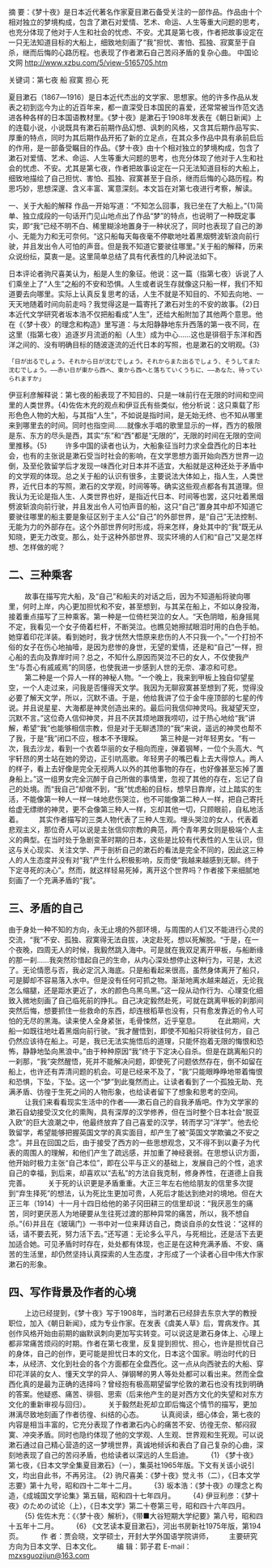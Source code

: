 摘 要：《梦十夜》是日本近代著名作家夏目漱石备受关注的一部作品。作品由十个相对独立的梦境构成，包含了漱石对爱情、艺术、命运、人生等重大问题的思考，也充分体现了他对于人生和社会的忧虑、不安。尤其是第七夜，作者把故事设定在一只无法知道目标的大船上，细致地刻画了“我”担忧、害怕、孤独、寂寞至于自杀，继而后悔的心路历程。也表现了作者漱石自己苦闷矛盾的复杂心曲。 
中国论文网 http://www.xzbu.com/5/view-5165705.htm

关键词：第七夜 船 寂寞 担心 死 

夏目漱石（1867―1916）是日本近代杰出的文学家、思想家。他的许多作品从发表之初到迄今为止的近百年来，都一直深受日本国民的喜爱，还常常被当作范文选进各种各样的日本国语教材里。《梦十夜》是漱石于1908年发表在《朝日新闻》上的连载小说，小说既具有漱石前期作品幻想、讽刺的风格，又含其后期作品写实、厚重的特点，同时为其后期作品开拓了新的立足点，在其众多作品中具有承前启后的作用，是一部备受瞩目的作品。《梦十夜》由十个相对独立的梦境构成，包含了漱石对爱情、艺术、命运、人生等重大问题的思考，也充分体现了他对于人生和社会的忧虑、不安。尤其是第七夜，作者把故事设定在一只无法知道目标的大船上，细致地描绘了自己担忧、害怕、孤独、寂寞甚至于自杀，继而后悔的心路历程。构思巧妙，思想深邃、含义丰富、寓意深刻。本文旨在对第七夜进行考察，解读。 

一、关于大船的解释 
作品一开始写道：“不知怎么回事，我已坐在了大船上。”{1}简单、独立成段的一句话开门见山地点出了作品“梦”的特点，也说明了一种既定事实，即“我”已经不明不白、稀里糊涂地置身于一种状况了，同时也表现了自己的渺小、无能为力和无可奈何。“这只船每天每夜毫不停歇地吐着黑烟劈波斩浪向前行驶，并且发出令人可怕的声音。但是我不知道它要驶往哪里。”关于船的解释，历来众说纷纭，莫衷一是。这里简单总结了具有代表性的几种说法如下。 

日本评论者驹尺喜美认为，船是人生的象征。他说：这一篇（指第七夜）诉说了人们乘坐上了“人生”之船的不安和恐惧。人生或者说生存就像这只船一样，我们不知道要去向哪里。实际上认真反复思考的话，人生不就是不知目的、不知去向地、一天天地随着时间向前走吗？我觉得这是一篇寄托了漱石对生的不安的故事。{2}日本近代文学研究者坂本浩不仅把船看成“人生”，还给大船附加了其他两个意思。他在《〈梦十夜〉的理念和构造》里写道：与太阳静静地东升西落的第一夜不同，在这里（指第七夜）追逐岁月流逝的船（人生）成为中心……这也是徘徊于东洋和西洋之间的、没有明确目标的随波逐流的近代日本的写照，也是漱石的文明观。{3}

~~~
「日が出るでしょう。それから日が沈むでしょう。それからまた出るでしょう、そうしてまた沈むでしょう。――赤い日が東から西へ、東から西へと落ちていくうちに、――あなた、待っていられますか」
~~~

伊豆利彦解释说：第七夜的船表现了不知目的、只是一味前行在无限的时间和空间里的人类世界。{4}佐佐木充的观点和伊豆氏有些类似，他分析说：这只乘载了形形色色人物的大船，与其指“人生”，不如说是指时间，是无始无终、也不知从哪里来到哪里去的时间。同时也指空间……就像水手唱的歌里显示的一样，西方的极限是东、东方的尽头是西，其实“东”和“西”都是“无限的”，无限的时间在无限的空间里推移。{5} 
　　
许多中国的读者也认为，大船象征当时力求全盘西化的日本社会，也有的主张说是漱石受当时社会的影响，在文学思想方面开始向西方世界一边倒，及至伦敦留学后才发现一味西化对日本并不适宜，大船就是这种还处于矛盾中的文学观的体现。总之关于船的认识有很多，主要说法大体如上，指人生，人类世界，近代日本的写照，漱石的文学观，时间等等。确实这些观点都各有其道理。但我认为无论是指人生、人类世界也好，是指近代日本、时间等也罢，这只吐着黑烟劈波斩浪向前行驶，并且发出令人可怕声音的船，这只“自己”置身其中却不知道它要驶往哪里的船主要是象征区别于主人公“自己”的外部世界，是“自己”无法控制、无能为力的外部存在。这个外部世界何时形成，将来怎样，身处其中的“我”既无从知晓，更无力改变。那么，处于这种外部世界、现实环境的人们和“自己”又是怎样想、怎样做的呢？ 
　　
## 二、三种乘客 ## 
　　
故事在描写完大船，及“自己”和船夫的对话之后，因为不知道船将驶向哪里，何时上岸，内心更加担忧和不安，甚至想到，与其呆在船上，不如以身投海，接着重点描写了三种乘客。第一种是一位倚栏哭泣的女人。“天色阴暗，船身摇晃不定，我看见一个女子倚着栏杆，不断哭泣。也瞧见她擦拭眼泪时用的白色手帕。她穿着印花洋装。看到她时，我才恍然大悟原来悲伤的人不只我一个。”一个打扮不俗的女子在伤心地抽噎，是因为悲惨的身世，无望的爱情，还是和“自己”一样，担心船的去向及靠岸时间？总之，不知什么原因而哭泣不已的女人，不仅使我产生“与吾心有戚戚焉”的同感，也使我进一步感到人世的无奈、凄凉和可悲。 
　　
第二种是一个异人一样的神秘人物。“一个晚上，我来到甲板上独自仰望星空，一个人走过来，问我是否懂得天文学。我因为无聊寂寞甚至想到了死，觉得没必要了解天文学，所以，沉默不语。于是，他给我讲了位于金牛座顶部的七星的传说。并且说星星、大海都是神灵创造出来的。最后问我信仰神灵吗。我凝望天空，沉默不言。”这位奇人信仰神灵，并且不厌其烦地跟我唠叨，过于热心地给“我”讲解，希望“我”也能够相信宗教，但是对于无聊透顶的“我”来说，遥远的神灵也帮不了我，于是“我”闭口不应，根本不予理睬。 
　　
第三种是一对年轻男女。“有一次，我去沙龙，看到一个衣着华丽的女子相向而座，弹着钢琴，一位个头高大、气宇轩昂的男士站在她的旁边，正引吭高歌。年轻男子的嘴巴看上去大得惊人。两人的样子，看上去好像是完全无视两人以外的其他事物的存在，也好像甚至忘掉了置身船上。”这一组男女完全沉醉于自己所做的事情里，忽视了其他的存在，忘记了自己的处境。而“我自己”却做不到，“我”忧虑船的目标，想早日靠岸，过上踏实的生活，不能像第一种人一样一味地悲伤哭泣，也不可能像第二种人一样，把自己寄托给虚无缥缈的神灵，更不会像第三种人一样，忘却其他一切，只顾眼前，自私地活着。 　　其实作者描写的三类人物代表了三种人生观。埋头哭泣的女人，代表着悲观主义，那位奇人可以说是主张信仰宗教的典范，两个青年男女则是极端个人主义的典型。在当时处于急剧变革时期的日本，这些是比较有代表性的人生认识，但这与关心现实、关注文学、严于剖析自己的漱石的看法是完全不同的，因此这三种人的人生态度并没有对“我”产生什么积极影响，反而使“我越来越感到无聊。终于下定寻死的决心”。然而，就这样轻易死掉，离开这个世界吗？作者接下来细腻地刻画了一个充满矛盾的“我”。 

## 三、矛盾的自己 ##

由于身处一种不知的方向，永无止境的外部环境，与周围的人们又不能进行心灵的交流，“我”不安、孤独、寂寞得无法自拔，决定赴死，想以死解脱。“于是，在一个夜晚，四周无人的时候，我毅然跳入海中。可是就在我双足离开甲板，与船断缘的那一刹……我突然珍惜起自己的生命，从内心深处想停止这种行为，可是，太迟了。无论情愿与否，我必定沉入海底。只是船看起来很高，虽然身体离开了船只，可是脚却不容易落入水中。但是没有任何可抓之物。渐渐地离水越来越近，无论我怎么缩腿，还是距水更近了，水的颜色乌黑乌黑。”这一段从动作行为、心理变化细致入微地刻画了自己临死前的挣扎。自己决定毅然赴死，可就在跳离甲板的刹那间突然后悔，想要抓住一些救命的东西，却连根稻草也没有，只有愈发靠近的令人可怕的无尽的黑海。读来使人全身紧张，毛骨悚然，近乎窒息。 
　　
在此期间，大船一如既往地吐着黑烟向前行驶。“我才醒悟到，即使不知船只将驶往何方，自己仍然应该待在船上。可是，我已无法实施悟后的道理，只能怀抱着无限的悔恨和恐怖，静静地坠向黑浪中。”由于种种原因“我”终于下定决心自杀。但是在跳离船只的一刹那，“我”突然醒悟，死并不能解决问题，即使死了问题依然存在，倒不如留在船上，也许还有弄清问题的机会。可是已经来不及了，“我”只能眼睁睁地带着悔恨和恐惧，下坠，下坠。这一个“梦”到此戛然而止。让读者看到了一个孤独无助、充满矛盾、彷徨于生死之间的人物形象，也给读者留下了想象和思考的空间。 
　　
让我们来看看现实生活中的作者――漱石自己的自我矛盾吧。作为文学家的漱石自幼接受汉文化的熏陶，具有深厚的汉学修养，但在当时整个日本社会“脱亚入欧”的巨大浪潮之中，他最终放弃了自己喜爱的汉学，转而学习“洋学”。他去伦敦留学，希望能够把握英国文学的真实面目，却产生了被“英国文学欺骗之不安之念”。并且在回国之后，由于接受了西方的一些思想观念，又不得不到以妻子为代表的周围人的理解，和他们产生了疏远感，并加重了神经衰弱。在思想认识方面，他开始时极力主张“自己本位”，即在公平与正义的基础上，发展自己的个性，追求自己的幸福，到后来，却喜欢以“去私”的方法自我克制，修身养性，在道德上自我完善。 
　　
关于死的认识更是矛盾重重。大正三年左右他给朋友的信里多次提到“弃生择死”的想法，认为死比生更加可贵，人死后才能达到绝对的境地。但在大正三年（1914）十一月十四日给他的弟子冈田耕三的信里却说：“我厌恶生的痛苦，同时更厌恶人为地硬要从生往死过渡的那种异常的痛苦，所以，我不想自杀。”{6}并且在《玻璃门》一书中对一位来拜访自己，商谈自杀的女性说：“这样的话，请不要去死，努力活下去。”还写道：无论多么平凡，与死相比，还是活下去更加适合她。可见矛盾时时存在，处处都有体现，也正是在这种充满矛盾、不安、痛苦的生活里，却仍然坚持认真探索的人生态度，才形成了一个读者心目中伟大作家漱石的形象。 
　　
## 四、写作背景及作者的心境 ##
　　
上边已经提到，《梦十夜》写于1908年，当时漱石已经辞去东京大学的教授职位，加入《朝日新闻》，成为专业作家。在发表《虞美人草》后，胃病发作。其创作风格开始由前期的幽默讽刺向更加写实转变。可以说这是漱石身体上、心理上都非常痛苦烦闷的时期。作者在第七夜里，反复提到担忧、担心，也许是担忧自己的身体，自己的创作，更可能是担忧日本的文化，日本这个国家。明治时代的日本，从经济、文化到社会的各个方面都在全盘西化。这一点从向西驶去的大船、穿印花洋装的女人、懂天文学的异人、弹钢琴的男人等处处都可以看出来。然而全盘西化真的是最为正确的选择吗？曾经抱有极高期望留学伦敦的漱石也没有找到明确的答案。他疑惑、痛苦、徘徊、思索（后来他产生的是对西方文化的失望和对东方文化的重新审视与回归）。 
　　
关于毅然赴死却立即后悔这个情节的描写，更加淋漓尽致地刻画了作者彷徨、纠结的心态。 
　　
认真阅读，细心体会，第七夜的内容是相当丰富的，它充分表现了作者漱石内心的痛苦不安、彷徨无奈、郁闷寂寞、冲突矛盾。同时也隐约体现了他的文学观、人生观、世界观和生死观。可以说漱石通过自己精心营造的这一梦境世界，真诚地倾诉和表白了自己复杂的心曲，深刻地表现了自己的苦闷矛盾，也给读者以深远的人生启迪。 
　　
{1} 《梦十夜》第七夜，《日本文学全集夏目漱石》（一），集英社1965年版。下文有关该小说引文，均出自此书，不再另注。
{2} 驹尺喜美：《梦十夜》觉え书（二），《日本文学志要》第十九号，昭和四十二年十二月。 
　　
{3} 坂本浩：《梦十夜》の理念と构造，《成城国文学论集》第五辑，昭和四十七年四月。 
　　
{4} 伊豆利彦：《梦十夜》のための试论（上），《日本文学》第二十卷第三号，昭和四十六年四月。 
　　
{5} 佐佐木充：《〈梦十夜〉解析》，《带■大谷短期大学纪要》第八号，昭和四十五年十二月。 
　　
{6} 《文艺读本夏目漱石》，河出书房新社1975年版，第194页。 
　　
作 者：贾会晓，文学硕士，开封大学外国语学院讲师， 
　　主要研究方向为日本文学、日本文化。 
　　编 辑：郭子君 E-mail：mzxsguozijun@163.com
